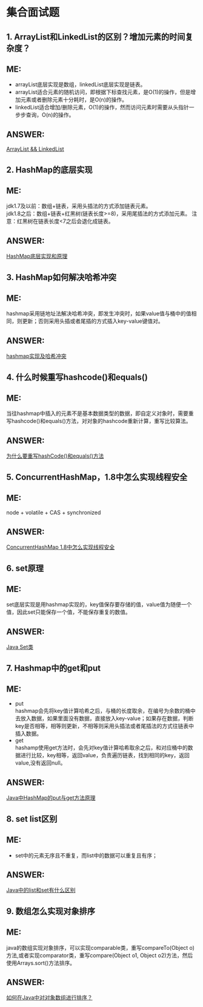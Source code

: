 # 集合面试题  
## 1. ArrayList和LinkedList的区别？增加元素的时间复杂度？  

ME:  
---  
+ arrayList底层实现是数组，linkedList底层实现是链表。  
+ arrayList适合元素的随机访问，即根据下标查找元素，是O(1)的操作，但是增加元素或者删除元素十分耗时，是O(n)的操作。  
+ linkedList适合增加/删除元素，O(1)的操作，然而访问元素时需要从头指针一步步查询，O(n)的操作。  

ANSWER:  
---  
[ArrayList && LinkedList](https://www.cnblogs.com/zjss/p/5232048.html)  

## 2. HashMap的底层实现  

ME:  
---  
jdk1.7及以前：数组+链表，采用头插法的方式添加链表元素。  
jdk1.8之后：数组+链表+红黑树(链表长度>=8)，采用尾插法的方式添加元素。  注意：红黑树在链表长度<7之后会退化成链表。  

ANSWER:  
---  
[HashMap底层实现和原理](https://blog.csdn.net/qq_41345773/article/details/92066554)  

## 3. HashMap如何解决哈希冲突

ME:  
---  
hashmap采用链地址法解决哈希冲突，即发生冲突时，如果value值与桶中的值相同，则更新；否则采用头插或者尾插的方式插入key-value键值对。  

ANSWER:  
---  
[hashmap实现及哈希冲突](https://www.cnblogs.com/marcocao/p/9884243.html)  

## 4. 什么时候重写hashcode()和equals()  

ME:  
---  
当往hashmap中插入的元素不是基本数据类型的数据，即自定义对象时，需要重写hashcode()和equals()方法，对对象的hashcode重新计算，重写比较算法。  

ANSWER:  
---  
[为什么要重写hashCode()和equals()方法](https://www.cnblogs.com/xinghaonan/p/11933378.html)  

## 5. ConcurrentHashMap，1.8中怎么实现线程安全  

ME:  
---  
node + volatile + CAS + synchronized  

ANSWER:  
---  
[ConcurrentHashMap 1.8中怎么实现线程安全](https://www.cnblogs.com/junjiang3/p/8686290.html)  

## 6. set原理  

ME:  
---  
set底层实现是用hashmap实现的，key值保存要存储的值，value值为随便一个值，因此set只能保存一个值，不能保存重复的数值。  

ANSWER:  
---  
[Java Set类](https://www.jianshu.com/p/3950f64821a6)  

## 7. Hashmap中的get和put  

ME:  
---  
+ put  
hashmap会先将key值计算哈希之后，与桶的长度取余，在编号为余数的桶中去放入数据，如果里面没有数据，直接放入key-value；如果存在数据，判断key是否相等，相等则更新，不相等则采用头插法或者尾插法的方式往链表中插入数据。  
+ get  
hashamp使用get方法时，会先对key值计算哈希取余之后，和对应桶中的数据进行比较，key相等，返回value，负责遍历链表，找到相同的key，返回value,没有返回null。  

ANSWER:  
---  
[Java中HashMap的put与get方法原理](https://www.cnblogs.com/kangkaii/p/8473793.html)  

## 8. set list区别  

ME:  
---  
+ set中的元素无序且不重复，而list中的数据可以重复且有序；  

ANSWER:  
---  
[Java中的list和set有什么区别](https://www.cnblogs.com/q2546/p/11394723.html)  

## 9. 数组怎么实现对象排序  

ME:  
---  
java的数组实现对象排序，可以实现comparable类，重写compareTo(Object o)方法,或者实现comparator类，重写compare(Object o1, Object o2)方法，然后使用Arrays.sort()方法排序。  

ANSWER:  
---  
[如何在Java中对对象数组进行排序？](http://www.imooc.com/wenda/detail/581283)  

